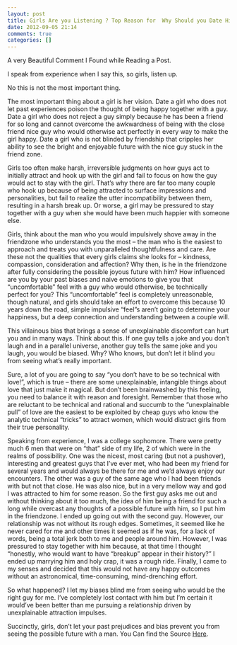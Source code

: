 ```yaml
---
layout: post
title: Girls Are you Listening ? Top Reason for  Why Should you Date Him ?
date: 2012-09-05 21:14
comments: true
categories: []
---
```

A very Beautiful Comment I Found while Reading a Post.

I speak from experience when I say this, so girls, listen up.

No this is not the most important thing.

The most important thing about a girl is her vision. Date a girl who does not let past experiences poison the thought of being happy together with a guy. Date a girl who does not reject a guy simply because he has been a friend for so long and cannot overcome the awkwardness of being with the close friend nice guy who would otherwise act perfectly in every way to make the girl happy. Date a girl who is not blinded by friendship that cripples her ability to see the bright and enjoyable future with the nice guy stuck in the friend zone.

Girls too often make harsh, irreversible judgments on how guys act to initially attract and hook up with the girl and fail to focus on how the guy would act to stay with the girl. That’s why there are far too many couple who hook up because of being attracted to surface impressions and personalities, but fail to realize the utter incompatibility between them, resulting in a harsh break up. Or worse, a girl may be pressured to stay together with a guy when she would have been much happier with someone else.

Girls, think about the man who you would impulsively shove away in the friendzone who understands you the most – the man who is the easiest to approach and treats you with unparalleled thoughtfulness and care. Are these not the qualities that every girls claims she looks for – kindness, compassion, consideration and affection? Why then, is he in the friendzone after fully considering the possible joyous future with him? How influenced are you by your past biases and naive emotions to give you that “uncomfortable” feel with a guy who would otherwise, be technically perfect for you? This “uncomfortable” feel is completely unreasonable, though natural, and girls should take an effort to overcome this because 10 years down the road, simple impulsive “feel”s aren’t going to determine your happiness, but a deep connection and understanding between a couple will.

This villainous bias that brings a sense of unexplainable discomfort can hurt you and in many ways. Think about this. If one guy tells a joke and you don’t laugh and in a parallel universe, another guy tells the same joke and you laugh, you would be biased. Why? Who knows, but don’t let it blind you from seeing what’s really important.

Sure, a lot of you are going to say “you don’t have to be so technical with love!”, which is true – there are some unexplainable, intangible things about love that just make it magical. But don’t been brainwashed by this feeling, you need to balance it with reason and foresight. Remember that those who are reluctant to be technical and rational and succumb to the “unexplainable pull” of love are the easiest to be exploited by cheap guys who know the analytic technical “tricks” to attract women, which would distract girls from their true personality.

Speaking from experience, I was a college sophomore. There were pretty much 6 men that were on “that” side of my life, 2 of which were in the realms of possibility. One was the nicest, most caring (but not a pushover), interesting and greatest guys that I’ve ever met, who had been my friend for several years and would always be there for me and we’d always enjoy our encounters. The other was a guy of the same age who I had been friends with but not that close. He was also nice, but in a very mellow way and god I was attracted to him for some reason. So the first guy asks me out and without thinking about it too much, the idea of him being a friend for such a long while overcast any thoughts of a possible future with him, so I put him in the friendzone. I ended up going out with the second guy. However, our relationship was not without its rough edges. Sometimes, it seemed like he never cared for me and other times it seemed as if he was, for a lack of words, being a total jerk both to me and people around him. However, I was pressured to stay together with him because, at that time I thought “honestly, who would want to have “breakup” appear in their history?” I ended up marrying him and holy crap, it was a rough ride. Finally, I came to my senses and decided that this would not have any happy outcomes without an astronomical, time-consuming, mind-drenching effort.

So what happened? I let my biases blind me from seeing who would be the right guy for me. I’ve completely lost contact with him but I’m certain it would’ve been better than me pursuing a relationship driven by unexplainable attraction impulses.

Succinctly, girls, don’t let your past prejudices and bias prevent you from seeing the possible future with a man.
You Can find the Source <a href="http://nonamerah.wordpress.com/2011/10/03/869/#comment-1398" target="_blank">Here</a>.
